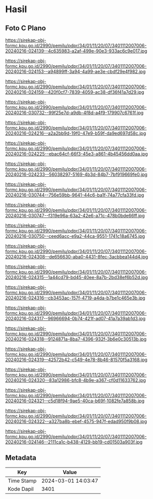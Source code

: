 # Hasil

## Foto C Plano

https://sirekap-obj-formc.kpu.go.id/2990/pemilu/pdpr/34/01/11/20/07/3401112007006-20240216-024139--4c635983-a2af-499e-90e3-933ac6c9e017.jpg

https://sirekap-obj-formc.kpu.go.id/2990/pemilu/pdpr/34/01/11/20/07/3401112007006-20240216-024153--a94899ff-3a94-4a99-ae3e-cbdf29e4f982.jpg

https://sirekap-obj-formc.kpu.go.id/2990/pemilu/pdpr/34/01/11/20/07/3401112007006-20240216-024159--420f0cf7-7839-4059-ac38-df36f41a7d29.jpg

https://sirekap-obj-formc.kpu.go.id/2990/pemilu/pdpr/34/01/11/20/07/3401112007006-20240216-030732--99f25e7d-a9db-4f8d-a4f9-179907c6761f.jpg

https://sirekap-obj-formc.kpu.go.id/2990/pemilu/pdpr/34/01/11/20/07/3401112007006-20240216-024216--a2a2bb9d-19f0-47e9-b59f-da9ed697d58c.jpg

https://sirekap-obj-formc.kpu.go.id/2990/pemilu/pdpr/34/01/11/20/07/3401112007006-20240216-024225--ebac64cf-66f3-45e3-a861-4b45456dd0aa.jpg

https://sirekap-obj-formc.kpu.go.id/2990/pemilu/pdpr/34/01/11/20/07/3401112007006-20240216-024233--56038297-5169-4b3d-84b7-7bf919669fe0.jpg

https://sirekap-obj-formc.kpu.go.id/2990/pemilu/pdpr/34/01/11/20/07/3401112007006-20240216-030744--756e59bb-9641-44c6-ba1f-74a77cfa33fd.jpg

https://sirekap-obj-formc.kpu.go.id/2990/pemilu/pdpr/34/01/11/20/07/3401112007006-20240216-030747--f319e96a-63a2-42e6-a71c-478b0bde66ff.jpg

https://sirekap-obj-formc.kpu.go.id/2990/pemilu/pdpr/34/01/11/20/07/3401112007006-20240216-030750--ceed6acc-e9a2-44ca-9551-1741c18a6745.jpg

https://sirekap-obj-formc.kpu.go.id/2990/pemilu/pdpr/34/01/11/20/07/3401112007006-20240216-024308--de656630-aba0-4431-8fec-3acbbea144d4.jpg

https://sirekap-obj-formc.kpu.go.id/2990/pemilu/pdpr/34/01/11/20/07/3401112007006-20240216-024315--1a44cd79-bd45-40ee-8a7b-2bd38ef6b52d.jpg

https://sirekap-obj-formc.kpu.go.id/2990/pemilu/pdpr/34/01/11/20/07/3401112007006-20240216-024316--cb3453ac-157f-4719-a4da-b7be1c465e3b.jpg

https://sirekap-obj-formc.kpu.go.id/2990/pemilu/pdpr/34/01/11/20/07/3401112007006-20240216-024317--96966694-0b74-421f-ad07-41a7a39ab1d3.jpg

https://sirekap-obj-formc.kpu.go.id/2990/pemilu/pdpr/34/01/11/20/07/3401112007006-20240216-024318--9124871a-8ba7-4396-932f-3b6e0c30513b.jpg

https://sirekap-obj-formc.kpu.go.id/2990/pemilu/pdpr/34/01/11/20/07/3401112007006-20240216-024319--42572b42-c549-4e78-8b46-81570f5a3168.jpg

https://sirekap-obj-formc.kpu.go.id/2990/pemilu/pdpr/34/01/11/20/07/3401112007006-20240216-024320--83a12986-bfc8-4b9e-a367-cf0d11633762.jpg

https://sirekap-obj-formc.kpu.go.id/2990/pemilu/pdpr/34/01/11/20/07/3401112007006-20240216-024321--c5d18f94-9ae5-40ca-b69f-1082fe7a858b.jpg

https://sirekap-obj-formc.kpu.go.id/2990/pemilu/pdpr/34/01/11/20/07/3401112007006-20240216-024322--a327ba8b-ebef-4575-947f-edad950f9b08.jpg

https://sirekap-obj-formc.kpu.go.id/2990/pemilu/pdpr/34/01/11/20/07/3401112007006-20240216-024146--2111ca1c-b438-4129-bb19-cd01503a903f.jpg


## Metadata

| Key        | Value               |
| ---------- | ------------------- |
| Time Stamp | 2024-03-01 14:03:47 |
| Kode Dapil | 3401                |



